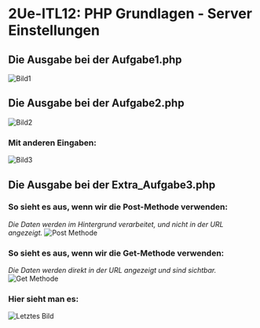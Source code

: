 # 2Ue-ITL12: PHP Grundlagen - Server Einstellungen

## Die Ausgabe bei der Aufgabe1.php
![Bild1](https://github.com/user-attachments/assets/70661839-657b-43b1-9a51-02141a25d55d)

## Die Ausgabe bei der Aufgabe2.php
![Bild2](https://github.com/user-attachments/assets/429ba277-dfc2-4c86-8344-7ca2b5326f79)

### Mit anderen Eingaben:
![Bild3](https://github.com/user-attachments/assets/57a68ea0-28cc-4e1d-9fdb-1c06e8c4434f)

## Die Ausgabe bei der Extra_Aufgabe3.php

### So sieht es aus, wenn wir die Post-Methode verwenden:
*Die Daten werden im Hintergrund verarbeitet, und nicht in der URL angezeigt.*
![Post Methode](https://github.com/user-attachments/assets/ec07a914-7fca-4148-8705-dd699a206b08)

### So sieht es aus, wenn wir die Get-Methode verwenden:
*Die Daten werden direkt in der URL angezeigt und sind sichtbar.*
![Get Methode](https://github.com/user-attachments/assets/61fb7080-d661-47c8-8151-381958c61553)

### Hier sieht man es:
![Letztes Bild](https://github.com/user-attachments/assets/b89ddb2a-8fd5-4fb1-b486-f09018cd7c0d)

